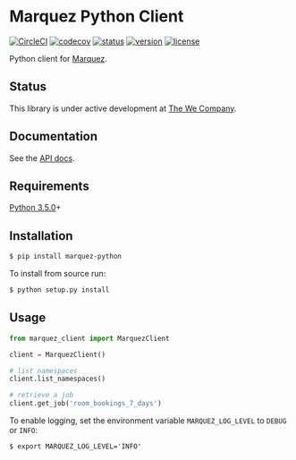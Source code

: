 # Marquez Python Client

[![CircleCI](https://circleci.com/gh/MarquezProject/marquez-python/tree/master.svg?style=shield)](https://circleci.com/gh/MarquezProject/marquez-python/tree/master) [![codecov](https://codecov.io/gh/MarquezProject/marquez-python/branch/master/graph/badge.svg)](https://codecov.io/gh/MarquezProject/marquez-python/branch/master) [![status](https://img.shields.io/badge/status-WIP-yellow.svg)](#status) [![version](https://img.shields.io/pypi/v/marquez-python.svg)](https://pypi.python.org/pypi/marquez-python) [![license](https://img.shields.io/badge/license-Apache_2.0-blue.svg)](https://raw.githubusercontent.com/MarquezProject/marquez-python/master/LICENSE)

Python client for [Marquez](https://github.com/MarquezProject/marquez).

## Status

This library is under active development at [The We Company](https://www.we.co). 

## Documentation

See the [API docs](https://marquezproject.github.io/marquez/openapi.html).

## Requirements

[Python 3.5.0](https://www.python.org/downloads/)+

## Installation

```bash
$ pip install marquez-python
```

To install from source run:

```bash
$ python setup.py install
```

## Usage

```python
from marquez_client import MarquezClient

client = MarquezClient()

# list namespaces
client.list_namespaces()

# retrieve a job
client.get_job('room_bookings_7_days')

```

To enable logging, set the environment variable `MARQUEZ_LOG_LEVEL` to `DEBUG` or `INFO`:

```
$ export MARQUEZ_LOG_LEVEL='INFO'
```
